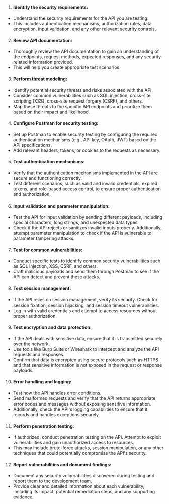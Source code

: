 1. <h4>Identify the security requirements:</h4>
- Understand the security requirements for the API you are testing.
- This includes authentication mechanisms, authorization rules, data encryption, input validation, and any other relevant security controls.

2. <h4>Review API documentation:</h4>
- Thoroughly review the API documentation to gain an understanding of the endpoints, request methods, expected responses, and any security-related information provided.
- This will help you create appropriate test scenarios.

3. <h4>Perform threat modeling:</h4>
- Identify potential security threats and risks associated with the API.
- Consider common vulnerabilities such as SQL injection, cross-site scripting (XSS), cross-site request forgery (CSRF), and others.
- Map these threats to the specific API endpoints and prioritize them based on their impact and likelihood.

4. <h4>Configure Postman for security testing:</h4>
- Set up Postman to enable security testing by configuring the required authentication mechanisms (e.g., API key, OAuth, JWT) based on the API specifications.
- Add relevant headers, tokens, or cookies to the requests as necessary.

5. <h4>Test authentication mechanisms:</h4>
- Verify that the authentication mechanisms implemented in the API are secure and functioning correctly.
- Test different scenarios, such as valid and invalid credentials, expired tokens, and role-based access control, to ensure proper authentication and authorization.

6. <h4>Input validation and parameter manipulation:</h4>
- Test the API for input validation by sending different payloads, including special characters, long strings, and unexpected data types.
- Check if the API rejects or sanitizes invalid inputs properly. Additionally, attempt parameter manipulation to check if the API is vulnerable to parameter tampering attacks.

7. <h4>Test for common vulnerabilities:</h4>
- Conduct specific tests to identify common security vulnerabilities such as SQL injection, XSS, CSRF, and others.
- Craft malicious payloads and send them through Postman to see if the API can detect and prevent these attacks.

8. <h4>Test session management:</h4>
- If the API relies on session management, verify its security. Check for session fixation, session hijacking, and session timeout vulnerabilities.
- Log in with valid credentials and attempt to access resources without proper authorization.

9. <h4>Test encryption and data protection:</h4>
- If the API deals with sensitive data, ensure that it is transmitted securely over the network.
- Use tools like Burp Suite or Wireshark to intercept and analyze the API requests and responses.
- Confirm that data is encrypted using secure protocols such as HTTPS and that sensitive information is not exposed in the request or response payloads.

10. <h4>Error handling and logging:</h4>
- Test how the API handles error conditions.
- Send malformed requests and verify that the API returns appropriate error codes and messages without exposing sensitive information.
- Additionally, check the API's logging capabilities to ensure that it records and handles exceptions securely.

11. <h4>Perform penetration testing:</h4>
- If authorized, conduct penetration testing on the API. Attempt to exploit vulnerabilities and gain unauthorized access to resources.
- This may include brute-force attacks, session manipulation, or any other techniques that could potentially compromise the API's security.

12. <h4>Report vulnerabilities and document findings:</h4> 
- Document any security vulnerabilities discovered during testing and report them to the development team.
- Provide clear and detailed information about each vulnerability, including its impact, potential remediation steps, and any supporting evidence.
